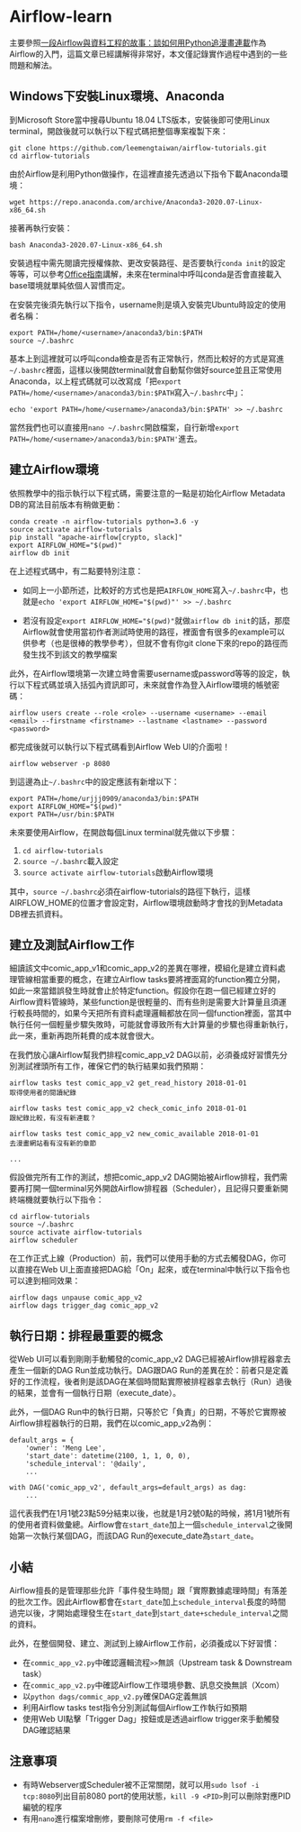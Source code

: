 # Airflow-learn
主要參照[一段Airflow與資料工程的故事：談如何用Python追漫畫連載](https://leemeng.tw/a-story-about-airflow-and-data-engineering-using-how-to-use-python-to-catch-up-with-latest-comics-as-an-example.html#app-v2)作為Airflow的入門，這篇文章已經講解得非常好，本文僅記錄實作過程中遇到的一些問題和解法。

## Windows下安裝Linux環境、Anaconda
到Microsoft Store當中搜尋Ubuntu 18.04 LTS版本，安裝後即可使用Linux terminal，開啟後就可以執行以下程式碼把整個專案複製下來：

```
git clone https://github.com/leemengtaiwan/airflow-tutorials.git
cd airflow-tutorials
```

由於Airflow是利用Python做操作，在這裡直接先透過以下指令下載Anaconda環境：

```
wget https://repo.anaconda.com/archive/Anaconda3-2020.07-Linux-x86_64.sh
```

接著再執行安裝：

```
bash Anaconda3-2020.07-Linux-x86_64.sh
```

安裝過程中需先閱讀完授權條款、更改安裝路徑、是否要執行`conda init`的設定等等，可以參考[Office指南](https://officeguide.cc/ubuntu-linux-install-anaconda-data-science-platform-tutorial)講解，未來在terminal中呼叫conda是否會直接載入base環境就單純依個人習慣而定。

在安裝完後須先執行以下指令，username則是填入安裝完Ubuntu時設定的使用者名稱：

```
export PATH=/home/<username>/anaconda3/bin:$PATH
source ~/.bashrc
```

基本上到這裡就可以呼叫conda檢查是否有正常執行，然而比較好的方式是寫進`~/.bashrc`裡面，這樣以後開啟terminal就會自動幫你做好source並且正常使用Anaconda，以上程式碼就可以改寫成「把`export PATH=/home/<username>/anaconda3/bin:$PATH`寫入`~/.bashrc`中」：

```
echo 'export PATH=/home/<username>/anaconda3/bin:$PATH' >> ~/.bashrc
```

當然我們也可以直接用`nano ~/.bashrc`開啟檔案，自行新增`export PATH=/home/<username>/anaconda3/bin:$PATH'`進去。

## 建立Airflow環境
依照教學中的指示執行以下程式碼，需要注意的一點是初始化Airflow Metadata DB的寫法目前版本有稍做更動：

```
conda create -n airflow-tutorials python=3.6 -y
source activate airflow-tutorials
pip install "apache-airflow[crypto, slack]"
export AIRFLOW_HOME="$(pwd)"
airflow db init
```

在上述程式碼中，有二點要特別注意：
  
* 如同上一小節所述，比較好的方式也是把`AIRFLOW_HOME`寫入`~/.bashrc`中，也就是`echo 'export AIRFLOW_HOME="$(pwd)"' >> ~/.bashrc`
  
* 若沒有設定`export AIRFLOW_HOME="$(pwd)"`就做`airflow db init`的話，那麼Airflow就會使用當初作者測試時使用的路徑，裡面會有很多的example可以供參考（也是很棒的教學參考），但就不會有你git clone下來的repo的路徑而發生找不到該文的教學檔案

此外，在Airflow環境第一次建立時會需要username或password等等的設定，執行以下程式碼並填入括弧內資訊即可，未來就會作為登入Airflow環境的帳號密碼：

```
airflow users create --role <role> --username <username> --email <email> --firstname <firstname> --lastname <lastname> --password <password>
```

都完成後就可以執行以下程式碼看到Airflow Web UI的介面啦！

```
airflow webserver -p 8080
```

到這邊為止`~/.bashrc`中的設定應該有新增以下：

```
export PATH=/home/urjjj0909/anaconda3/bin:$PATH
export AIRFLOW_HOME="$(pwd)"
export PATH=/usr/bin:$PATH
```

未來要使用Airflow，在開啟每個Linux terminal就先做以下步驟：
1. `cd airflow-tutorials`
2. `source ~/.bashrc`載入設定
3. `source activate airflow-tutorials`啟動Airflow環境

其中，`source ~/.bashrc`必須在airflow-tutorials的路徑下執行，這樣AIRFLOW_HOME的位置才會設定對，Airflow環境啟動時才會找的到Metadata DB裡去抓資料。

## 建立及測試Airflow工作
細讀該文中comic_app_v1和comic_app_v2的差異在哪裡，模組化是建立資料處理管線相當重要的概念，在建立Airflow tasks要將裡面寫的function獨立分開，如此一來當錯誤發生時就會止於特定function。假設你在跑一個已經建立好的Airflow資料管線時，某些function是很輕量的、而有些則是需要大計算量且須運行較長時間的，如果今天把所有資料處理邏輯都放在同一個function裡面，當其中執行任何一個輕量步驟失敗時，可能就會導致所有大計算量的步驟也得重新執行，此一來，重新再跑所耗費的成本就會很大。

在我們放心讓Airflow幫我們排程comic_app_v2 DAG以前，必須養成好習慣先分別測試裡頭所有工作，確保它們的執行結果如我們預期：

```
airflow tasks test comic_app_v2 get_read_history 2018-01-01
取得使用者的閱讀紀錄

airflow tasks test comic_app_v2 check_comic_info 2018-01-01
跟紀錄比較，有沒有新連載？

airflow tasks test comic_app_v2 new_comic_available 2018-01-01
去漫畫網站看有沒有新的章節

...
```

假設做完所有工作的測試，想把comic_app_v2 DAG開始被Airflow排程，我們需要再打開一個terminal另外開啟Airflow排程器（Scheduler），且記得只要重新開終端機就要執行以下指令：

```
cd airflow-tutorials
source ~/.bashrc
source activate airflow-tutorials
airflow scheduler
```

在工作正式上線（Production）前，我們可以使用手動的方式去觸發DAG，你可以直接在Web UI上面直接把DAG給「On」起來，或在terminal中執行以下指令也可以達到相同效果：

```
airflow dags unpause comic_app_v2
airflow dags trigger_dag comic_app_v2
```

## 執行日期：排程最重要的概念
從Web UI可以看到剛剛手動觸發的comic_app_v2 DAG已經被Airflow排程器拿去產生一個新的DAG Run並成功執行。DAG跟DAG Run的差異在於：前者只是定義好的工作流程，後者則是該DAG在某個時間點實際被排程器拿去執行（Run）過後的結果，並會有一個執行日期（execute_date）。
    
此外，一個DAG Run中的執行日期，只等於它「負責」的日期，不等於它實際被Airflow排程器執行的日期，我們在以comic_app_v2為例：
    
```
default_args = {
    'owner': 'Meng Lee',
    'start_date': datetime(2100, 1, 1, 0, 0),
    'schedule_interval': '@daily',
    ...

with DAG('comic_app_v2', default_args=default_args) as dag:
    ...
```

這代表我們在1月1號23點59分結束以後，也就是1月2號0點的時候，將1月1號所有的使用者資料做彙總。Airflow會`在start_date`加上一個`schedule_interval`之後開始第一次執行某個DAG，而該DAG Run的execute_date為`start_date`。

## 小結
Airflow擅長的是管理那些允許「事件發生時間」跟「實際數據處理時間」有落差的批次工作。因此Airflow都會在`start_date`加上`schedule_interval`長度的時間過完以後，才開始處理發生在`start_date`到`start_date+schedule_interval`之間的資料。

此外，在整個開發、建立、測試到上線Airflow工作前，必須養成以下好習慣：

* 在`commic_app_v2.py`中確認邏輯流程`>>`無誤（Upstream task & Downstream task）
* 在`commic_app_v2.py`中確認Airflow工作環境參數、訊息交換無誤（Xcom）
* 以`python dags/commic_app_v2.py`確保DAG定義無誤
* 利用Airflow tasks test指令分別測試每個Airflow工作執行如預期
* 使用Web UI點擊「Trigger Dag」按鈕或是透過airflow trigger來手動觸發DAG確認結果

## 注意事項
* 有時Webserver或Scheduler被不正常關閉，就可以用`sudo lsof -i tcp:8080`列出目前8080 port的使用狀態，`kill -9 <PID>`則可以刪除對應PID編號的程序
* 有用`nano`進行檔案增刪修，要刪除可使用`rm -f <file>`
